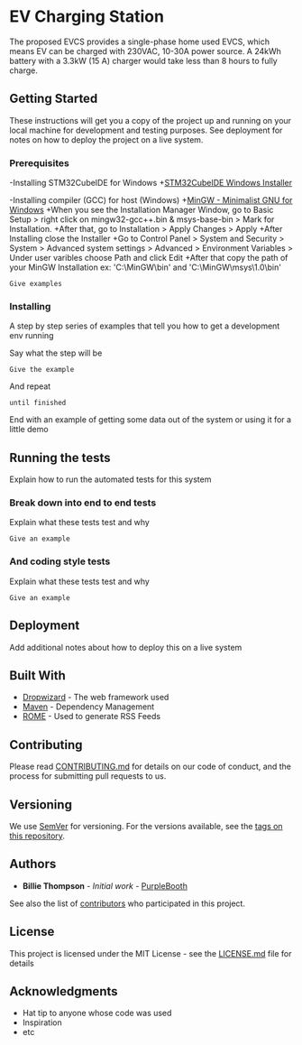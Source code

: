# EV Charging Station

The proposed EVCS provides a single-phase home used EVCS, which means EV can be charged with 230VAC, 10-30A power source. A 24kWh battery with a 3.3kW (15 A) charger would take less than 8 hours to fully charge.

## Getting Started

These instructions will get you a copy of the project up and running on your local machine for development and testing purposes. See deployment for notes on how to deploy the project on a live system.

### Prerequisites

-Installing STM32CubeIDE for Windows
  +[STM32CubeIDE Windows Installer](https://www.st.com/en/development-tools/stm32cubeide.html)
  
-Installing compiler (GCC) for host (Windows)
  +[MinGW - Minimalist GNU for Windows](https://osdn.net/projects/mingw/downloads/68260/mingw-get-setup.exe/)
  +When you see the Installation Manager Window, go to Basic Setup > right click on mingw32-gcc++.bin & msys-base-bin > Mark for Installation.
  +After that, go to Installation > Apply Changes > Apply
  +After Installing close the Installer
  +Go to Control Panel > System and Security > System > Advanced system settings > Advanced >
  Environment Variables > Under user varibles choose Path and click Edit
  +After that copy the path of your MinGW Installation ex: 'C:\MinGW\bin' and 'C:\MinGW\msys\1.0\bin'

```
Give examples
```

### Installing

A step by step series of examples that tell you how to get a development env running

Say what the step will be

```
Give the example
```

And repeat

```
until finished
```

End with an example of getting some data out of the system or using it for a little demo

## Running the tests

Explain how to run the automated tests for this system

### Break down into end to end tests

Explain what these tests test and why

```
Give an example
```

### And coding style tests

Explain what these tests test and why

```
Give an example
```

## Deployment

Add additional notes about how to deploy this on a live system

## Built With

* [Dropwizard](http://www.dropwizard.io/1.0.2/docs/) - The web framework used
* [Maven](https://maven.apache.org/) - Dependency Management
* [ROME](https://rometools.github.io/rome/) - Used to generate RSS Feeds

## Contributing

Please read [CONTRIBUTING.md](https://gist.github.com/PurpleBooth/b24679402957c63ec426) for details on our code of conduct, and the process for submitting pull requests to us.

## Versioning

We use [SemVer](http://semver.org/) for versioning. For the versions available, see the [tags on this repository](https://github.com/your/project/tags).

## Authors

* **Billie Thompson** - *Initial work* - [PurpleBooth](https://github.com/PurpleBooth)

See also the list of [contributors](https://github.com/your/project/contributors) who participated in this project.

## License

This project is licensed under the MIT License - see the [LICENSE.md](LICENSE.md) file for details

## Acknowledgments

* Hat tip to anyone whose code was used
* Inspiration
* etc
